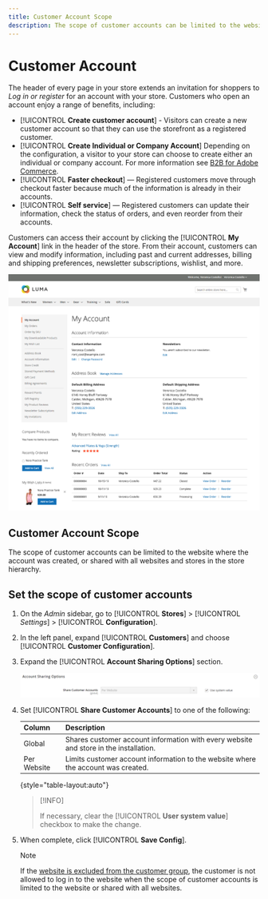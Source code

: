 ```yaml
---
title: Customer Account Scope
description: The scope of customer accounts can be limited to the website where the account was created, or shared with all websites and stores in the store hierarchy.
---
```


# Customer Account

The header of every page in your store extends an invitation for shoppers to _Log in or register_ for an account with your store. Customers who open an account enjoy a range of benefits, including:

* [!UICONTROL **Create customer account**] - Visitors can create a new customer account so that they can use the storefront as a registered customer.
* [!UICONTROL **Create Individual or Company Account**] Depending on the configuration, a visitor to your store can choose to create either an individual or company account. For more information see [B2B for Adobe Commerce](../b2b/introduction.md).
* [!UICONTROL **Faster checkout**] — Registered customers move through checkout faster because much of the information is already in their accounts.
* [!UICONTROL **Self service**] — Registered customers can update their information, check the status of orders, and even reorder from their accounts.

Customers can access their account by clicking the [!UICONTROL **My Account**] link in the header of the store. From their account, customers can view and modify information, including past and current addresses, billing and shipping preferences, newsletter subscriptions, wishlist, and more.

![My Account](assets/account-dashboard-my-account.png)<!-- zoom -->

## Customer Account Scope

The scope of customer accounts can be limited to the website where the account was created, or shared with all websites and stores in the store hierarchy.

## Set the scope of customer accounts

1. On the _Admin_ sidebar, go to [!UICONTROL **Stores**] > [!UICONTROL _Settings_] > [!UICONTROL **Configuration**].

1. In the left panel, expand [!UICONTROL **Customers**] and choose [!UICONTROL **Customer Configuration**].

1. Expand the [!UICONTROL **Account Sharing Options**] section.

   ![Account Sharing Options](assets/customer-configuration-account-sharing-options.png)<!-- zoom -->

1. Set [!UICONTROL **Share Customer Accounts**] to one of the following:

   |Column|Description|
   | --- | --- |
   | Global | Shares customer account information with every website and store in the installation. |
   | Per Website | Limits customer account information to the website where the account was created. |

   {style="table-layout:auto"}

   >[!INFO]
   >
   > If necessary, clear the [!UICONTROL **User system value**] checkbox to make the change.

1. When complete, click [!UICONTROL **Save Config**].

   >[!NOTE]
   >
   > If the [website is excluded from the customer group](https://developer.adobe.com/commerce/php/development/components/indexing/optimization/), the customer is not allowed to log in to the website when the scope of customer accounts is limited to the website or shared with all websites.

